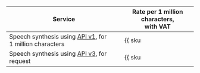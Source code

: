 | Service | Rate per 1 million characters,<br/>with VAT |
| ----- | ----- |
| Speech synthesis using [API v1](../../speechkit/tts/request.md), for 1 million characters | {{ sku|RUB|ai.speech.tts_gpu|string }} |
| Speech synthesis using [API v3](../../speechkit/tts-v3/api-ref/grpc/index.md), for request | {{ sku|RUB|ai.speech.tts.dialogue_platform|string }}  |
